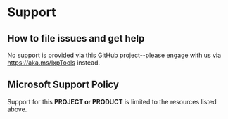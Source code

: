 # Support

## How to file issues and get help  

No support is provided via this GitHub project--please engage with us via https://aka.ms/IxpTools instead.

## Microsoft Support Policy  

Support for this **PROJECT or PRODUCT** is limited to the resources listed above.
